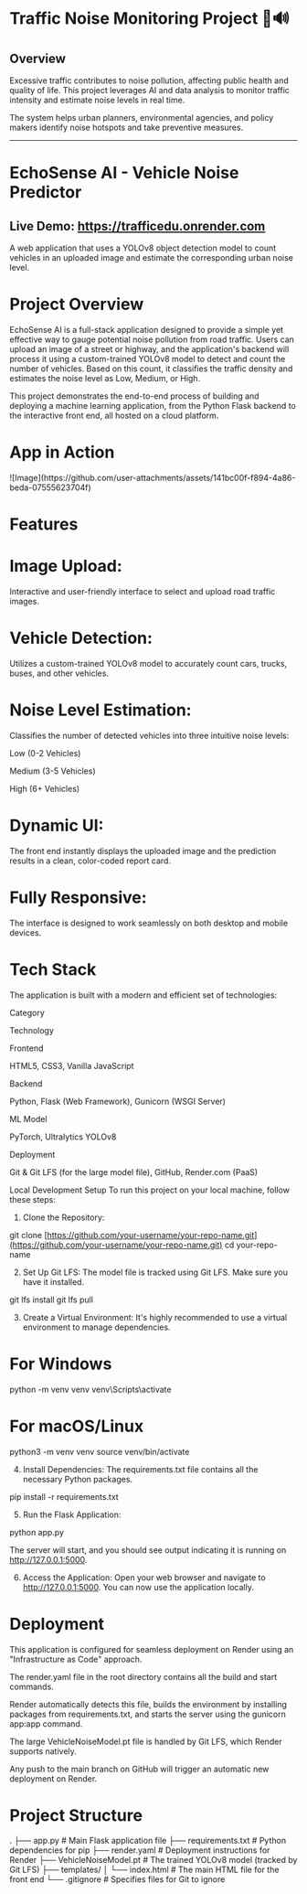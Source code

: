 # Traffic Noise Monitoring Project 🚦🔊

## Overview
Excessive traffic contributes to noise pollution, affecting public health and quality of life. This project leverages AI and data analysis to monitor traffic intensity and estimate noise levels in real time.  

The system helps urban planners, environmental agencies, and policy makers identify noise hotspots and take preventive measures.

---
# EchoSense AI - Vehicle Noise Predictor
## Live Demo: https://trafficedu.onrender.com

A web application that uses a YOLOv8 object detection model to count vehicles in an uploaded image and estimate the corresponding urban noise level.

# Project Overview
EchoSense AI is a full-stack application designed to provide a simple yet effective way to gauge potential noise pollution from road traffic. Users can upload an image of a street or highway, and the application's backend will process it using a custom-trained YOLOv8 model to detect and count the number of vehicles. Based on this count, it classifies the traffic density and estimates the noise level as Low, Medium, or High.

This project demonstrates the end-to-end process of building and deploying a machine learning application, from the Python Flask backend to the interactive front end, all hosted on a cloud platform.

# App in Action
<!-- demo -->![Image](https://github.com/user-attachments/assets/141bc00f-f894-4a86-beda-07555623704f)

<!-- Example: -->

# Features
# Image Upload:
Interactive and user-friendly interface to select and upload road traffic images.

# Vehicle Detection:
Utilizes a custom-trained YOLOv8 model to accurately count cars, trucks, buses, and other vehicles.

# Noise Level Estimation:
Classifies the number of detected vehicles into three intuitive noise levels:

Low (0-2 Vehicles)

Medium (3-5 Vehicles)

High (6+ Vehicles)

# Dynamic UI: 
The front end instantly displays the uploaded image and the prediction results in a clean, color-coded report card.

# Fully Responsive:
The interface is designed to work seamlessly on both desktop and mobile devices.

# Tech Stack
The application is built with a modern and efficient set of technologies:

Category

Technology

Frontend

HTML5, CSS3, Vanilla JavaScript

Backend

Python, Flask (Web Framework), Gunicorn (WSGI Server)

ML Model

PyTorch, Ultralytics YOLOv8

Deployment

Git & Git LFS (for the large model file), GitHub, Render.com (PaaS)

Local Development Setup
To run this project on your local machine, follow these steps:

1. Clone the Repository:

git clone [https://github.com/your-username/your-repo-name.git](https://github.com/your-username/your-repo-name.git)
cd your-repo-name

2. Set Up Git LFS:
The model file is tracked using Git LFS. Make sure you have it installed.

git lfs install
git lfs pull

3. Create a Virtual Environment:
It's highly recommended to use a virtual environment to manage dependencies.

# For Windows
python -m venv venv
venv\Scripts\activate

# For macOS/Linux
python3 -m venv venv
source venv/bin/activate

4. Install Dependencies:
The requirements.txt file contains all the necessary Python packages.

pip install -r requirements.txt

5. Run the Flask Application:

python app.py

The server will start, and you should see output indicating it is running on http://127.0.0.1:5000.

6. Access the Application:
Open your web browser and navigate to http://127.0.0.1:5000. You can now use the application locally.

# Deployment
This application is configured for seamless deployment on Render using an "Infrastructure as Code" approach.

The render.yaml file in the root directory contains all the build and start commands.

Render automatically detects this file, builds the environment by installing packages from requirements.txt, and starts the server using the gunicorn app:app command.

The large VehicleNoiseModel.pt file is handled by Git LFS, which Render supports natively.

Any push to the main branch on GitHub will trigger an automatic new deployment on Render.

# Project Structure
.
├── app.py                  # Main Flask application file
├── requirements.txt          # Python dependencies for pip
├── render.yaml               # Deployment instructions for Render
├── VehicleNoiseModel.pt      # The trained YOLOv8 model (tracked by Git LFS)
├── templates/
│   └── index.html            # The main HTML file for the front end
└── .gitignore                # Specifies files for Git to ignore
